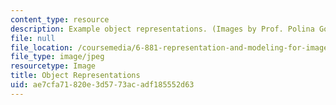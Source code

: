 ```yaml
---
content_type: resource
description: Example object representations. (Images by Prof. Polina Golland.)
file: null
file_location: /coursemedia/6-881-representation-and-modeling-for-image-analysis-spring-2005/ae7cfa71820e3d5773acadf185552d63_6-881s05.jpg
file_type: image/jpeg
resourcetype: Image
title: Object Representations
uid: ae7cfa71-820e-3d57-73ac-adf185552d63
---
```

